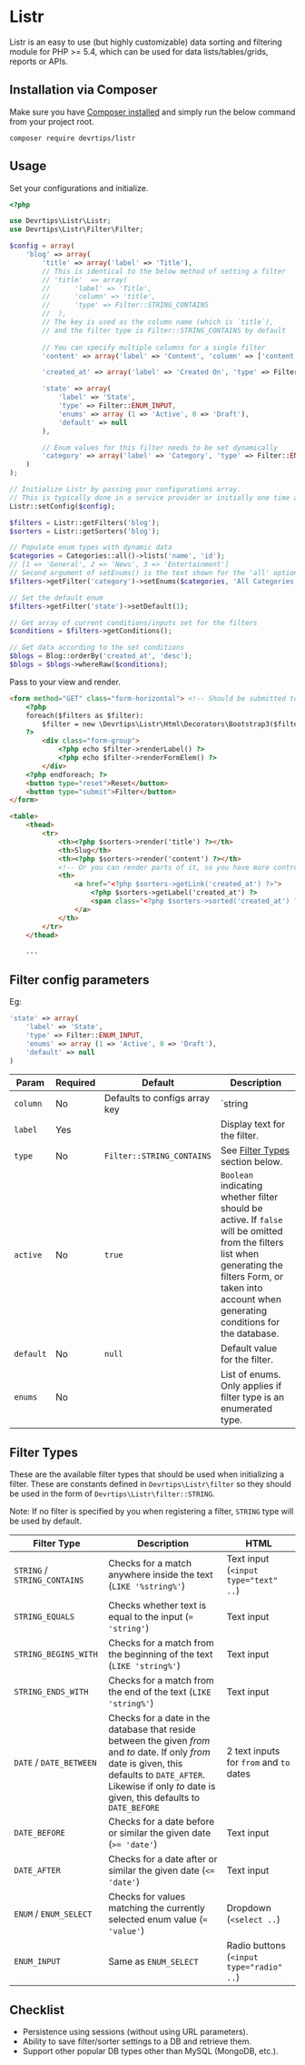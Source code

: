 # Listr

Listr is an easy to use (but highly customizable) data sorting and filtering module for PHP >= 5.4, which can be used for data lists/tables/grids, reports or APIs.


## Installation via Composer

Make sure you have [Composer installed](https://getcomposer.org/doc/00-intro.md#globally) and simply run the below command from your project root.

`composer require devrtips/listr`

## Usage

Set your configurations and initialize.
```php
<?php

use Devrtips\Listr\Listr;
use Devrtips\Listr\Filter\Filter;

$config = array( 
    'blog' => array(
    	'title' => array('label' => 'Title'),
    	// This is identical to the below method of setting a filter
        // 'title' 	=> array(
        //   	'label' => 'Title', 
        //   	'column' => 'title', 
        //   	'type' => Filter::STRING_CONTAINS
       	//	),
        // The key is used as the column name (which is `title`),
        // and the filter type is Filter::STRING_CONTAINS by default
        
        // You can specify multiple columns for a single filter
        'content' => array('label' => 'Content', 'column' => ['content', 'summary']),

        'created_at' => array('label' => 'Created On', 'type' => Filter::DATE),

        'state' => array(
        	'label' => 'State', 
        	'type' => Filter::ENUM_INPUT, 
        	'enums' => array (1 => 'Active', 0 => 'Draft'), 
        	'default' => null
    	),

        // Enum values for this filter needs to be set dynamically
        'category' => array('label' => 'Category', 'type' => Filter::ENUM_SELECT)
    )
);

// Initialize Listr by passing your configurations array.
// This is typically done in a service provider or initially one time at bootstrap.
Listr::setConfig($config);

$filters = Listr::getFilters('blog');
$sorters = Listr::getSorters('blog');

// Populate enum types with dynamic data
$categories = Categories::all()->lists('name', 'id');
// [1 => 'General', 2 => 'News', 3 => 'Entertainment']
// Second argument of setEnums() is the text shown for the 'all' option.
$filters->getFilter('category')->setEnums($categories, 'All Categories');

// Set the default enum
$filters->getFilter('state')->setDefault(1);

// Get array of current conditions/inputs set for the filters
$conditions = $filters->getConditions();

// Get data according to the set conditions
$blogs = Blog::orderBy('created_at', 'desc');
$blogs = $blogs->whereRaw($conditions);
```

Pass to your view and render.
```html
<form method="GET" class="form-horizontal"> <!-- Should be submitted to the current page -->
    <?php 
	foreach($filters as $filter): 
		$filter = new \Devrtips\Listr\Html\Decorators\Bootstrap3($filter);
	?>
        <div class="form-group">
            <?php echo $filter->renderLabel() ?>
            <?php echo $filter->renderFormElem() ?>
        </div>
    <?php endforeach; ?>
    <button type="reset">Reset</button>
    <button type="submit">Filter</button>
</form>

<table>
    <thead>
        <tr>
            <th><?php $sorters->render('title') ?></th>
            <th>Slug</th>
            <th><?php $sorters->render('content') ?></th>
            <!-- Or you can render parts of it, so you have more control -->
            <th>
                <a href="<?php $sorters->getLink('created_at') ?>">
                    <?php $sorters->getLabel('created_at') ?>
                    <span class="<?php $sorters->sorted('created_at') ? 'up' : 'down' ?>"></span>
                </a>
            </th>
        </tr>
    </thead>

    ...
```

## Filter config parameters

Eg: 

```php
'state' => array(
    'label' => 'State', 
    'type' => Filter::ENUM_INPUT, 
    'enums' => array (1 => 'Active', 0 => 'Draft'), 
    'default' => null
)
```

| Param | Required | Default |Description |
|---|---|---|---|
| `column` | No | Defaults to configs array key | `string|array` Name of the database table column. Specify array with multiple column names to match filter against columns with conditional OR. |
| `label` | Yes | | Display text for the filter. |
| `type` | No | `Filter::STRING_CONTAINS` | See [Filter Types](#filter-types) section below. |
| `active` | No | `true` | `Boolean` indicating whether filter should be active. If `false` will be omitted from the filters list when generating the filters Form, or taken into account when generating conditions for the database. |
| `default` | No | `null` | Default value for the filter. |
| `enums` | No | | List of enums. Only applies if filter type is an enumerated type.  |


## Filter Types

These are the available filter types that should be used when initializing a filter. These are constants defined in `Devrtips\Listr\filter` so they should be used in the form of `Devrtips\Listr\filter::STRING`. 

Note: If no filter is specified by you when registering a filter, `STRING` type will be used by default.  


| Filter Type | Description | HTML        |
|-------------|-------------|-------------|
| `STRING` / `STRING_CONTAINS`    | Checks for a match anywhere inside the text (`LIKE '%string%'`) | Text input (`<input type="text" ..`) |
| `STRING_EQUALS`      | Checks whether text is equal to the input (`= 'string'`) | Text input |
| `STRING_BEGINS_WITH` | Checks for a match from the beginning of the text (`LIKE 'string%'`) | Text input |
| `STRING_ENDS_WITH` | Checks for a match from the end of the text (`LIKE 'string%'`) | Text input |
| `DATE` / `DATE_BETWEEN` | Checks for a date in the database that reside between the given _from_ and _to_ date. If only _from_ date is given, this defaults to `DATE_AFTER`. Likewise if only _to_ date is given, this defaults to `DATE_BEFORE` | 2 text inputs for `from` and `to` dates |
| `DATE_BEFORE` | Checks for a date before or similar the given date (`>= 'date'`) | Text input |
| `DATE_AFTER` | Checks for a date after or similar the given date (`<= 'date'`) | Text input |
| `ENUM` / `ENUM_SELECT` | Checks for values matching the currently selected enum value (`= 'value'`) | Dropdown (`<select ..`) |
| `ENUM_INPUT` | Same as `ENUM_SELECT` | Radio buttons (`<input type="radio" ..`) |



## Checklist

- Persistence using sessions (without using URL parameters).
- Ability to save filter/sorter settings to a DB and retrieve them.
- Support other popular DB types other than MySQL (MongoDB, etc.).